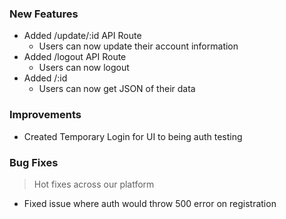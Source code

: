 ### New Features

- Added /update/:id API Route
  - Users can now update their account information
- Added /logout API Route
  - Users can now logout
- Added /:id
  - Users can now get JSON of their data

### Improvements

- Created Temporary Login for UI to being auth testing

### Bug Fixes

> Hot fixes across our platform

- Fixed issue where auth would throw 500 error on registration
